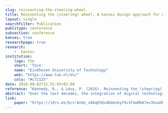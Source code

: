```yaml
---
slug: reinventing-the-steering-wheel
title: Reinventing the (steering) wheel, A kansei design approach for novel driving experience
layout: single
searchFilter: Publication
publitype: conference
subsection: conference
kansei: true
researchpage: true
research: 
    -  kansei
institution:
    logo: TUe
    short: 'TU/e'
    name: "Eindhoven University of Technology"
    web: "https://www.tue.nl/en/"
    colo: "#c72125"
date: 2016-09-02T22:55:03+02:00
reference: "Kennedy, R., & Lévy, P. (2016). Reinventing the (steering) wheel – A kansei design approach for novel driving experience. Proceedings of Kansei Engineering and Emotion Research International Conference 2016, KEER2016. Leeds, UK: Japan Society of Kansei Engineering."
abstract: "Over the last decades, the integration of digital technology in the automotive industry has caused important transformations for interaction design in regards with secondary controls, but much less in regards with primary controls. However, not only primary controls remain the dominant artefact to interact with in the driving experience, but also distracted drivers (i.e., interacting with secondary controls or other artefacts while driving) are a major reason of accidents. In this paper, we introduce a design project on the steering wheel, taken from a kansei design perspective. Based on a kansei design framework, structured by three stages (Expression, Gesture, Affect), we observed the way drivers interact with various forms of steering wheel in order to create design propositions for greater and safer driving experiences in the context of novel driving conditions, i.e., with novel technologies and recent driving techniques. This overall project aims at revisiting fully the driving experience, while inquiring further the framing of a direct kansei design approach."
link:
    paper: "https://1drv.ms/b/s!AnQx_v88q65Qv4QdeokyYXv1F4wRKA?e=3kxahB"
---
```

